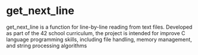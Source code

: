 # get_next_line
get_next_line is a function for line-by-line reading from text files. Developed as part of the 42 school curriculum, the project is intended for improve C language programming skills, including file handling, memory management, and string processing algorithms
